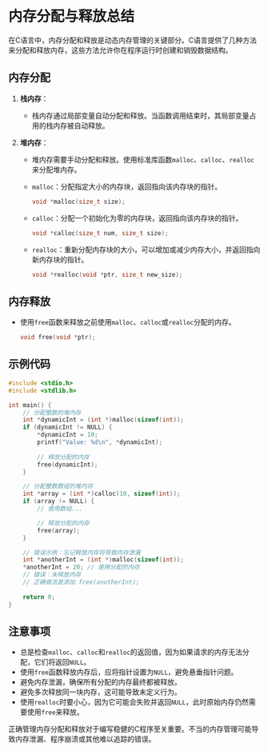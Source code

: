 # 内存分配与释放总结

在C语言中，内存分配和释放是动态内存管理的关键部分。C语言提供了几种方法来分配和释放内存，这些方法允许你在程序运行时创建和销毁数据结构。

## 内存分配

1. **栈内存**：
   - 栈内存通过局部变量自动分配和释放。当函数调用结束时，其局部变量占用的栈内存被自动释放。

2. **堆内存**：
   - 堆内存需要手动分配和释放。使用标准库函数`malloc`、`calloc`、`realloc`来分配堆内存。

   - `malloc`：分配指定大小的内存块，返回指向该内存块的指针。

     ```c
     void *malloc(size_t size);
     ```

   - `calloc`：分配一个初始化为零的内存块，返回指向该内存块的指针。

     ```c
     void *calloc(size_t num, size_t size);
     ```

   - `realloc`：重新分配内存块的大小，可以增加或减少内存大小，并返回指向新内存块的指针。

     ```c
     void *realloc(void *ptr, size_t new_size);
     ```

## 内存释放

- 使用`free`函数来释放之前使用`malloc`、`calloc`或`realloc`分配的内存。

  ```c
  void free(void *ptr);
  ```

## 示例代码

```c
#include <stdio.h>
#include <stdlib.h>

int main() {
    // 分配整数的堆内存
    int *dynamicInt = (int *)malloc(sizeof(int));
    if (dynamicInt != NULL) {
        *dynamicInt = 10;
        printf("Value: %d\n", *dynamicInt);
        
        // 释放分配的内存
        free(dynamicInt);
    }

    // 分配整数数组的堆内存
    int *array = (int *)calloc(10, sizeof(int));
    if (array != NULL) {
        // 使用数组...

        // 释放分配的内存
        free(array);
    }

    // 错误示例：忘记释放内存将导致内存泄漏
    int *anotherInt = (int *)malloc(sizeof(int));
    *anotherInt = 20; // 使用分配的内存
    // 错误：未释放内存
    // 正确做法是添加 free(anotherInt);
    
    return 0;
}
```

## 注意事项

- 总是检查`malloc`、`calloc`和`realloc`的返回值，因为如果请求的内存无法分配，它们将返回`NULL`。
- 使用`free`函数释放内存后，应将指针设置为`NULL`，避免悬垂指针问题。
- 避免内存泄漏，确保所有分配的内存最终都被释放。
- 避免多次释放同一块内存，这可能导致未定义行为。
- 使用`realloc`时要小心，因为它可能会失败并返回`NULL`，此时原始内存仍然需要使用`free`来释放。

正确管理内存分配和释放对于编写稳健的C程序至关重要。不当的内存管理可能导致内存泄漏、程序崩溃或其他难以追踪的错误。
